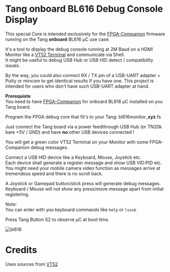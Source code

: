 # Tang onboard BL616 Debug Console Display

This special Core is intended exclusively for the [FPGA-Companion](https://github.com/MiSTle-Dev/FPGA-Companion) firmware running on the Tang **onboard** BL616 µC use case.

It's a tool to display the debug console running at 2M Baud on a HDMI Monitor like a [VT52 Terminal](https://en.wikipedia.org/wiki/VT52) and communicate via Shell.  
It might be useful to debug USB Hub or USB HID detect / compatibility issues.  

By the way, you could also connect RX / TX pin of a USB-UART adapter + Putty or mincom to get identical results if you have one. This project is intended for users who don't have such USB-UART adapter at hand.  

**Prerequiste**  
You need to have [FPGA-Companion](https://github.com/MiSTle-Dev/FPGA-Companion/releases) for onboard BL616 µC installed on you Tang board.

Program the FPGA debug core that fit's to your Tang: bl616monitor_**xyz**.fs

Just connect the Tang board via a power feedthrough USB Hub (or TN20k bare +5V / GND) and have **no** other USB devices connected !

You will get a green color VT52 Terminal on your Monitor with some FPGA-Companion debug messages.  

Connect a USB HID device like a Keyboard, Mouse, Joystick etc.  
Each device shall generate a register message and show USB VID:PID etc.  
You might need your mobile camera video function as messages arrive at tremendous speed and there is no scroll back.

A Joystick or Gamepad button/stick press will generate debug messages.  
Keyboard / Mouse will not show any press/move message apart from initial registering.

Note:  
You can enter with you keyboard commands like ``help`` or ``lsusb``  

Press Tang Button S2 to observe µC at boot time.  


![bl616](\.assets/bl616_debug.png) 

# Credits
Uses sources from [VT52](https://github.com/AndresNavarro82/vt52-fpga)

